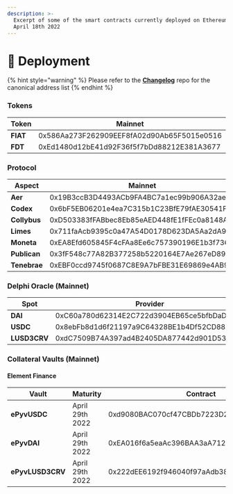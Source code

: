 ```yaml
---
description: >-
  Excerpt of some of the smart contracts currently deployed on Ethereum as of
  April 18th 2022
---
```


# 💾 Deployment

{% hint style="warning" %}
Please refer to the [**Changelog**](https://github.com/fiatdao/changelog) repo for the canonical address list
{% endhint %}

### Tokens

| Token    | Mainnet                                    | Goerli                                     |
| -------- | ------------------------------------------ | ------------------------------------------ |
| **FIAT** | 0x586Aa273F262909EEF8fA02d90Ab65F5015e0516 | 0x7c9571148968d05608d324463E38F04a7eAAd53e |
| **FDT**  | 0xEd1480d12bE41d92F36f5f7bDd88212E381A3677 | 0xa28Bd1A33b47827f154F703C2BfD213801106460 |

### Protocol

| Aspect       | Mainnet                                    | Goerli                                     |
| ------------ | ------------------------------------------ | ------------------------------------------ |
| **Aer**      | 0x19B3ccB3D4493ACb9FA4BC7a1ec99b906A32ae72 | 0xdf448d166091faC56F5B09459Fa0D76421aC69D4 |
| **Codex**    | 0x6bF5EB06201e4ea7C315b1C23BfE79fAE30541F9 | 0x56974fC4bB4Dc18dDDa06B2056f1Bdfef0eCA0FF |
| **Collybus** | 0xD503383fFABbec8Eb85eAED448fE1fFEc0a8148A | 0xB894853D5771B588530394065D44A33BcB314aC5 |
| **Limes**    | 0x711faAcb9395c0a47A54D0178D623DA5Aa2dA9a0 | 0x195C99912D9A11EDf86Ad976683cC0Ebf05A502c |
| **Moneta**   | 0xEA8Efd605845F4cFAa8Ee6c757390196E1b3f736 | 0xacB75532D1D83321f9B95f9b1eE6Bf3F9c2c475D |
| **Publican** | 0x3fF548c77A82B377258b5220164E7Ae267eD8978 | 0x9278785Fd998f527B2dBad2ed83d18a69DD50C14 |
| **Tenebrae** | 0xEBF0ccd9745f0687C8E9A7bFBE31E69869e4AB9c | 0x3ae8ad24912a621F7c4290A1cFcAE665a40Ea432 |

### Delphi Oracle (Mainnet)

| Spot         | Provider                                   | Relayer                                    |
| ------------ | ------------------------------------------ | ------------------------------------------ |
| **DAI**      | 0xC60a780d62314E2C722d3904EB65ce5bfbDaDBf1 | 0x76DC496b194980bFe45733aF15071cc92740A8Be |
| **USDC**     | 0x8ebFb8d1d6f21197a9C64328BE1b4Df52CD88F95 | 0x9BeE1A78599915aeD57e637b9cB1DC4b4148fee6 |
| **LUSD3CRV** | 0xdC7509B74A397ad4B2405DA877442d901D535037 | 0x0fd3bA76708C3B62C59882629405cF79B214079D |

### **Collateral Vaults (Mainnet)**

#### **Element Finance**

| Vault            | Maturity        | Contract                                   |
| ---------------- | --------------- | ------------------------------------------ |
| **ePyvUSDC**     | April 29th 2022 | 0xd9080BAC070cf47CBDb7223D2440cF8E978e6b45 |
| **ePyvDAI**      | April 29th 2022 | 0xEA016f6a5eaAc396BAA3aA712E8d3f20764cbb1f |
| **ePyvLUSD3CRV** | April 29th 2022 | 0x222dEE6192f946040f97aAdb386FAfa4e6310Cdc |
